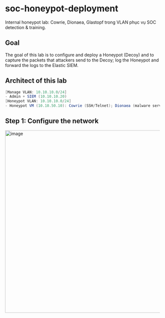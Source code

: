# soc-honeypot-deployment

Internal honeypot lab: Cowrie, Dionaea, Glastopf trong VLAN phục vụ SOC detection &amp; training.

## Goal

The goal of this lab is to configure and deploy a Honeypot (Decoy) and to capture the packets that attackers send to the Decoy; log the Honeypot and forward the logs to the Elastic SIEM.
## Architect of this lab

```java
[Manage VLAN: 10.10.10.0/24]
- Admin + SIEM (10.10.10.20)
[Honeypot VLAN: 10.10.10.0/24]
- Honeypot VM (10.10.50.10): Cowrie (SSH/Telnet); Dionaea (malware services); Glastopf (Web)
```
## Step 1: Configure the network
<img width="795" height="593" alt="image" src="https://github.com/user-attachments/assets/b80e7942-b8ff-4041-861d-54e6409b1ff3" />

